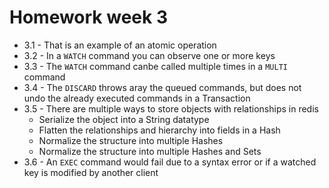 # Homework week 3

- 3.1 - That is an example of an atomic operation
- 3.2 - In a `WATCH` command you can observe one or more keys
- 3.3 - The `WATCH` command canbe called multiple times in a `MULTI` command
- 3.4 - The `DISCARD` throws aray the queued commands, but does not undo the already executed commands in a Transaction
- 3.5 - There are multiple ways to store objects with relationships in redis
    - Serialize the object into a String datatype
    - Flatten the relationships and hierarchy into fields in a Hash
    - Normalize the structure into multiple Hashes
    - Normalize the structure into multiple Hashes and Sets
- 3.6 - An `EXEC` command would fail due to a syntax error or if a watched key is modified by another client
